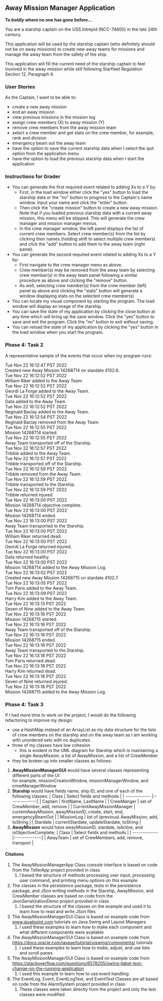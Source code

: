 ## Away Mission Manager Application

**To *boldly* where no one has gone before...**

You are a starship captain on the USS Intrepid (NCC-74600) in the late 24th century.

This application will be used by the starship captain (who definitely should not be on away missions) to create new
away teams for missions and manage the away team from the safety of the ship.

This application will fill the current need of the starship captain to feel involved in the away mission while still
following Starfleet Regulation Section 12, Paragraph 4.

### User Stories

As the Captain, I want to be able to:
- create a new away mission
- end an away mission
- view previous missions in the mission log
- assign crew members (X) to away mission (Y)
- remove crew members from the away mission team
- select a crew member and get stats on the crew member, for example, rank and division
- emergency beam out the away team 
- have the option to save the current starship data when I select the quit option from the application menu 
- have the option to load the previous starship data when I start the application

### Instructions for Grader

- You can generate the first required event related to adding Xs to a Y by:
  - First, in the load window either click the "yes" button to load the starship data or the "no" button to progress to
  the Captain's name window. Input your name and click the "enter" button.
  - Then click the "create mission" button to create a new away mission. Note that if you loaded previous starship data
  with a current away mission, this menu will be skipped. This will generate the crew manager and mission manager menus.
  - In the crew manager window, the left panel displays the list of current crew members. Select crew member(s) from 
  the list by clicking their names (holding shift to select multiple crew members) and click the "add" button to add 
  them to the away team (right panel).
- You can generate the second required event related to adding Xs to a Y by:
  - First navigate to the crew manager menu as above.
  - Crew member(s) may be removed from the away team by selecting crew member(s) in the away team panel following a
  similar procedure as above and clicking the "remove" button.
  - As well, selecting crew member(s) from the crew member (left) panel as above and clicking the "stats" button will
  generate a window displaying stats on the selected crew member(s)
- You can locate my visual component by starting the program. The load window will display an image of the starship.
- You can save the state of my application by clicking the close button at any time which will bring up the save window.
Click the "yes" button to save and exit the program. Click the "no" button to exit without saving.
- You can reload the state of my application by clicking the "yes" button in the load window when you start the program.

### Phase 4: Task 2

A representative sample of the events that occur when my program runs:

Tue Nov 22 16:12:47 PST 2022  
Created new Away Mission 14268714 on stardate 4102.6.  
Tue Nov 22 16:12:52 PST 2022  
William Riker added to the Away Team.  
Tue Nov 22 16:12:52 PST 2022  
Geordi La Forge added to the Away Team.  
Tue Nov 22 16:12:52 PST 2022  
Data added to the Away Team.  
Tue Nov 22 16:12:52 PST 2022  
Reginald Baclay added to the Away Team.  
Tue Nov 22 16:12:54 PST 2022  
Reginald Baclay removed from the Away Team.  
Tue Nov 22 16:12:55 PST 2022  
Mission 14268714 started.  
Tue Nov 22 16:12:55 PST 2022  
Away Team transported off of the Starship.  
Tue Nov 22 16:12:57 PST 2022  
Tribble added to the Away Team.  
Tue Nov 22 16:12:57 PST 2022  
Tribble transported off of the Starship.  
Tue Nov 22 16:12:59 PST 2022  
Tribble removed from the Away Team.  
Tue Nov 22 16:12:59 PST 2022  
Tribble transported to the Starship.  
Tue Nov 22 16:12:59 PST 2022  
Tribble returned injured.  
Tue Nov 22 16:13:00 PST 2022  
Mission 14268714 objective complete.  
Tue Nov 22 16:13:00 PST 2022  
Mission 14268714 ended.  
Tue Nov 22 16:13:00 PST 2022  
Away Team transported to the Starship.  
Tue Nov 22 16:13:00 PST 2022  
William Riker returned dead.  
Tue Nov 22 16:13:00 PST 2022  
Geordi La Forge returned injured.  
Tue Nov 22 16:13:00 PST 2022  
Data returned healthy.  
Tue Nov 22 16:13:00 PST 2022  
Mission 14268714 added to the Away Mission Log.  
Tue Nov 22 16:13:02 PST 2022  
Created new Away Mission 14268715 on stardate 4102.7.  
Tue Nov 22 16:13:05 PST 2022  
Tom Paris added to the Away Team.  
Tue Nov 22 16:13:09 PST 2022  
Harry Kim added to the Away Team.  
Tue Nov 22 16:13:13 PST 2022  
Seven of Nine added to the Away Team.  
Tue Nov 22 16:13:16 PST 2022  
Mission 14268715 started.  
Tue Nov 22 16:13:16 PST 2022  
Away Team transported off of the Starship.  
Tue Nov 22 16:13:18 PST 2022  
Mission 14268715 ended.  
Tue Nov 22 16:13:18 PST 2022  
Away Team transported to the Starship.  
Tue Nov 22 16:13:18 PST 2022  
Tom Paris returned dead.  
Tue Nov 22 16:13:18 PST 2022  
Harry Kim returned dead.  
Tue Nov 22 16:13:18 PST 2022  
Seven of Nine returned injured.  
Tue Nov 22 16:13:18 PST 2022  
Mission 14268715 added to the Away Mission Log.  

### Phase 4: Task 3

If I had more time to work on the project, I would do the following refactoring to improve my design:
- use a HashMap instead of an ArrayList as my data structure for the lists of crew members on the starship and on the
away team as I am working with unordered sets with no duplicates
- three of my classes have low cohesion
  - this is evident in the UML diagram for Starship which is maintaining a single AwayMission, a list of AwayMission,
  and a list of CrewMember
- they be broken up into smaller classes as follows:
1. **AwayMissionManagerGUI** would have several classes representing different parts of the UI:  
for example, missionCreationWindow, missionManagerWindow, and crewManagerWindow
2. **Starship** would have fields name, ship ID, and one of each of the following classes:
   | Class  | Select fields and methods |
   | ------------- |:-------------:|
   | Captain      | firstName, LastName     |
   | CrewManger      | set of CrewMember, add, remove     |
   | CurrentAwayMissionManager      | currentAwayMission, awayMissionID, create, start, end, emergencyBeamOut     |
   | MissionLog      | list of (previous) AwayMission, add, toString     | 
   | Stardate      | currentStardate, updateStardate, toString     |
3. **AwayMission** would have awayMissionID, stardate, isActive, and isObjectiveComplete; 
   | Class  | Select fields and methods |
   | ------------- |:-------------:|
   | AwayTeam      | set of CrewMembers, add, remove, transport     |

#### Citations
1. The AwayMissionManagerApp Class console interface is based on code from the TellerApp project provided in class 
   1. I based the structure of methods processing user input, processing user command, and printing menu options on this 
       example
2. The classes in the persistence package, tests in the persistence package, and JSon writing methods in the Starship, 
   AwayMission, and CrewMember classes are based on code from the JsonSerializationDemo project provided in class 
   1. I based the structure of the classes on the example and used it to learn how to read and write JSon files
3. The AwayMissionManagerGUI Class is based on example code from www.javatpoint.com tutorials on Java Swing and Layout 
Managers
   1. I used these examples to learn how to make each component and what different components were available
4. The AwayMissionManagerGUI Class is based on example code from https://docs.oracle.com/javase/tutorial/uiswing/components/
tutorials
   1. I used these examples to learn how to make, adjust, and use lists and scroll panes
5. The AwayMissionManagerGUI Class is based on example code from https://stackoverflow.com/questions/6578205/swing-jlabel-text-change-on-the-running-application
    1. I used this example to learn how to use event handling
6. The EventLog, Event, EventLogTest, and EventTest Classes are all based on code from the AlarmSystem project provided 
in class
   1. These classes were taken directly from the project and only the test classes were modified